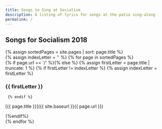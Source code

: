 ```yaml
---
title: Songs to Sing at Socialism
description: A listing of lyrics for songs at the patio sing-along
permalink: /
---
```

## Songs for Socialism 2018

{% assign sortedPages = site.pages | sort: page.title %}  
{% assign indexLetter = '' %}
{% for page in sortedPages %}  
   {% if page.url == '/' %}{% else %}
     {% assign firstLetter = page.title | truncate: 1 %}
     {% if firstLetter != indexLetter %}
       {% assign indexLetter = firstLetter %}

### {{ firstLetter }}

     {% endif %}

[{{ page.title }}]({{ site.baseurl }}{{ page.url }})
    
  {%endif%}  
{% endfor %}
